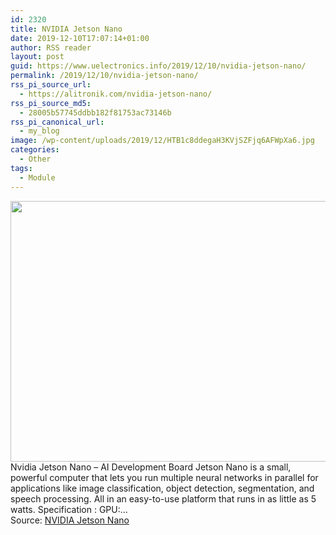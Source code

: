 ```yaml
---
id: 2320
title: NVIDIA Jetson Nano
date: 2019-12-10T17:07:14+01:00
author: RSS reader
layout: post
guid: https://www.uelectronics.info/2019/12/10/nvidia-jetson-nano/
permalink: /2019/12/10/nvidia-jetson-nano/
rss_pi_source_url:
  - https://alitronik.com/nvidia-jetson-nano/
rss_pi_source_md5:
  - 28005b57745ddbb182f81753ac73146b
rss_pi_canonical_url:
  - my_blog
image: /wp-content/uploads/2019/12/HTB1c8ddegaH3KVjSZFjq6AFWpXa6.jpg
categories:
  - Other
tags:
  - Module
---
```

<img loading="lazy" src="https://www.uelectronics.info/wp-content/uploads/2019/12/HTB1c8ddegaH3KVjSZFjq6AFWpXa6.jpg" width="578" height="417" />&#013;  
Nvidia Jetson Nano – AI Development Board Jetson Nano is a small, powerful computer that lets you run multiple neural networks in parallel for applications like image classification, object detection, segmentation, and speech processing. All in an easy-to-use platform that runs in as little as 5 watts. Specification : GPU:…&#013;  
Source: <a href="https://alitronik.com/nvidia-jetson-nano/" target="_blank" rel="noopener noreferrer">NVIDIA Jetson Nano</a>